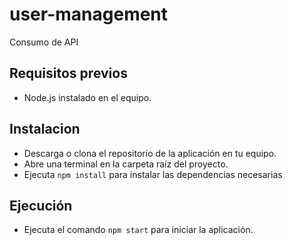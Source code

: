 # user-management

Consumo de API 

## Requisitos previos

- Node.js instalado en el equipo.

## Instalacion

- Descarga o clona el repositorio de la aplicación en tu equipo.
- Abre una terminal en la carpeta raíz del proyecto.
- Ejecuta `npm install` para instalar las dependencias necesarias

## Ejecución
- Ejecuta el comando `npm start` para iniciar la aplicación.